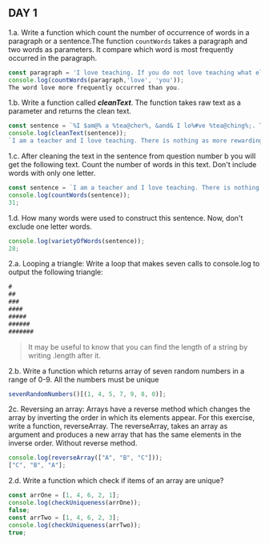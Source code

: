 ## DAY 1

1.a. Write a function which count the number of occurrence of words in a paragraph or a sentence.The function `countWords` takes a paragraph and two words as parameters. It compare which word is most frequently occurred in the paragraph.

```js
const paragraph = 'I love teaching. If you do not love teaching what else can you love. I love JavaScript if you do not love something which can give life to your application what else can you love.';
console.log(countWords(paragraph,'love', 'you'));
The word love more frequently occurred than you.

```

1.b. Write a function called **_cleanText_**. The function takes raw text as a parameter and returns the clean text.

```js
const sentence = `%I $am@% a %tea@cher%, &and& I lo%#ve %tea@ching%;. There $is nothing; &as& mo@re rewarding as educa@ting &and& @emp%o@wering peo@ple. ;I found tea@ching m%o@re interesting tha@n any other %jo@bs. %Do@es thi%s mo@tivate yo@u to be a tea@cher!?`;
console.log(cleanText(sentence));
`I am a teacher and I love teaching. There is nothing as more rewarding as educating and empowering people. I found teaching more interesting than any other jobs. Does this motivate you to be a teacher?`;
```

1.c. After cleaning the text in the sentence from question number b you will get the following text. Count the number of words in this text. Don't include words with only one letter.

```js
const sentence = `I am a teacher and I love teaching. There is nothing as more rewarding as educating and empowering people. I found teaching more interesting than any other jobs. Does this motivate you to be a teacher?`;
console.log(countWords(sentence));
31;
```

1.d. How many words were used to construct this sentence. Now, don't exclude one letter words.

```js
console.log(varietyOfWords(sentence));
28;
```

2.a. Looping a triangle: Write a loop that makes seven calls to console.log to output the following triangle:

```js
#
##
###
####
#####
######
#######
```

> It may be useful to know that you can find the length of a string by writing .length after it.

2.b. Write a function which returns array of seven random numbers in a range of 0-9. All the numbers must be unique

```js
sevenRandomNumbers()[(1, 4, 5, 7, 9, 8, 0)];
```

2c. Reversing an array: Arrays have a reverse method which changes the array by inverting the order in which its elements appear. For this exercise, write a function, reverseArray. The reverseArray, takes an array as argument and produces a new array that has the same elements in the inverse order. Without reverse method.

```js
console.log(reverseArray(["A", "B", "C"]));
["C", "B", "A"];
```

2.d. Write a function which check if items of an array are unique?

```js
const arrOne = [1, 4, 6, 2, 1];
console.log(checkUniqueness(arrOne));
false;
const arrTwo = [1, 4, 6, 2, 3];
console.log(checkUniqueness(arrTwo));
true;
```
